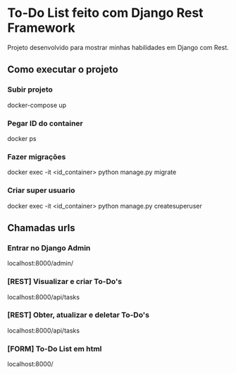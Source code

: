 # To-Do List feito com Django Rest Framework
Projeto desenvolvido para mostrar minhas habilidades em Django com Rest.


## Como executar o projeto
 
### Subir projeto
docker-compose up

### Pegar ID do container
docker ps

### Fazer migrações
docker exec -it <id_container> python manage.py migrate

### Criar super usuario
docker exec -it <id_container> python manage.py createsuperuser

## Chamadas urls
### Entrar no Django Admin
localhost:8000/admin/

### [REST] Visualizar e criar To-Do's
localhost:8000/api/tasks

### [REST] Obter, atualizar e deletar To-Do's
localhost:8000/api/tasks

### [FORM] To-Do List em html
localhost:8000/

